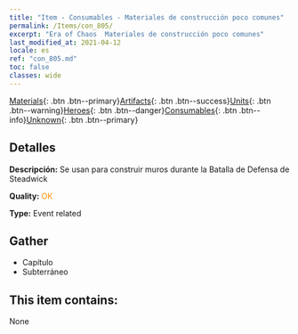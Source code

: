 ```yaml
---
title: "Item - Consumables - Materiales de construcción poco comunes"
permalink: /Items/con_805/
excerpt: "Era of Chaos  Materiales de construcción poco comunes"
last_modified_at: 2021-04-12
locale: es
ref: "con_805.md"
toc: false
classes: wide
---
```

 [Materials](/es/Items/){: .btn .btn--primary}[Artifacts](/es/Items/Artifacts/){: .btn .btn--success}[Units](/es/Items/Units/){: .btn .btn--warning}[Heroes](/es/Items/Heroes/){: .btn .btn--danger}[Consumables](/es/Items/Consumables/){: .btn .btn--info}[Unknown](/es/Items/Unknown/){: .btn .btn--primary}

## Detalles
 **Descripción:** Se usan para construir muros durante la Batalla de Defensa de Steadwick

 **Quality:** <span style="color: #FF8C00">OK</span>

 **Type:** Event related

## Gather

*    Capítulo 
*    Subterráneo 

## This item contains:

  None

